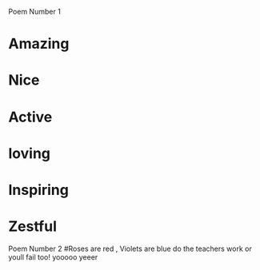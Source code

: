 Poem Number 1
# Amazing
# Nice
# Active
# loving
# Inspiring 
# Zestful

Poem Number 2
#Roses are red , Violets are blue
do the teachers work or youll fail too!
yooooo
yeeer
